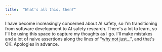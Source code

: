 ```yaml
---
title:  "What's all this, then?"
---
```

I have become increasingly concerned about AI safety, so I'm transitioning from software development to AI safety research. There's a lot to learn, so I'll be using this space to capture my thoughts as I go. I'll make mistakes and a lot of naive assertions along the lines of "[why not just...](https://www.youtube.com/watch?v=eaYIU6YXr3w)", and that's OK. Apologies in advance.
